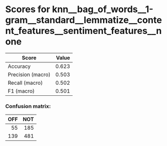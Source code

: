 # Scores for knn__bag_of_words__1-gram__standard__lemmatize__content_features__sentiment_features__none
|      Score      |Value|
|-----------------|----:|
|Accuracy         |0.623|
|Precision (macro)|0.503|
|Recall (macro)   |0.502|
|F1 (macro)       |0.501|

### Confusion matrix:
|OFF|NOT|
|--:|--:|
| 55|185|
|139|481|
